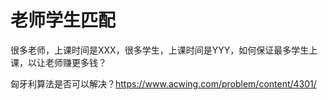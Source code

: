 # 老师学生匹配

很多老师，上课时间是XXX，很多学生，上课时间是YYY，如何保证最多学生上课，以让老师赚更多钱？

匈牙利算法是否可以解决？https://www.acwing.com/problem/content/4301/